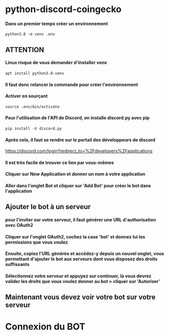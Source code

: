# python-discord-coingecko

#### Dans un premier temps créer un environnement 
```
python3.8 -m venv .env
```

## ATTENTION
#### Linux risque de vous demander d'installer venv
```
apt install python3.8-venv
```
#### Il faut donc relancer la commande pour créer l'environnement

#### Activer en sourçant
```
source .env/bin/activate
```

#### Pour l'utilisation de l'API de Discord, on installe discord.py avec pip
```
pip install -U discord.py
```

#### Après cela, il faut se rendre sur le portail des développeurs de discord
https://discord.com/login?redirect_to=%2Fdevelopers%2Fapplications

#### Il est très facile de trouver ce lien par vous-mêmes

#### Cliquer sur New Application et donner un nom à votre application

#### Aller dans l'onglet Bot et cliquer sur 'Add Bot' pour créer le bot dans l'application

## Ajouter le bot à un serveur
#### pour l'inviter sur votre serveur, il faut générer une URL d'authorisation avec OAuth2

#### Cliquer sur l'onglet OAuth2, cochez la case 'bot' et donnez lui les permissions que vous voulez
#### Ensuite, copiez l'URL générée et accédez-y depuis un nouvel onglet, vous permettant d'ajouter le bot aux serveurs dont vous disposez des droits suffissants

#### Sélectionnez votre serveur et appuyez sur continuer, là vous devrez valider les droits que vous voulez donner au bot > cliquer sur 'Autoriser'

## Maintenant vous devez voir votre bot sur votre serveur

# Connexion du BOT